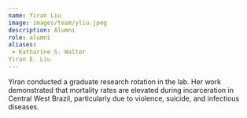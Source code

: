 ```yaml
---
name: Yiran Liu
image: images/team/yliu.jpeg
description: Alumni
role: alumni
aliases:
 - Katharine S. Walter
Yiran E. Liu
---
```


Yiran conducted a graduate research rotation in the lab. Her work demonstrated that mortality rates are elevated during incarceration in Central West Brazil, particularly due to violence, suicide, and infectious diseases. 